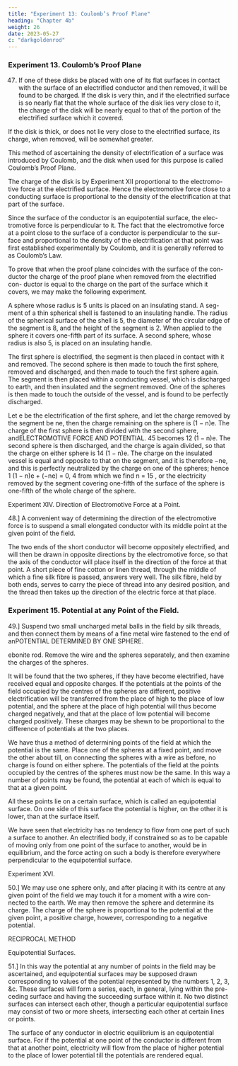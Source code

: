 ```yaml
---
title: "Experiment 13: Coulomb’s Proof Plane"
heading: "Chapter 4b"
weight: 26
date: 2023-05-27
c: "darkgoldenrod"
---
```



### Experiment 13. Coulomb’s Proof Plane

47. If one of these disks be placed with one of its flat surfaces in contact with the surface of an electrified conductor and then removed, it will be found to be charged. If the disk is very thin, and if the electrified surface is so nearly flat that the whole surface of the disk lies very close to it, the charge of the disk will be nearly equal to that of the portion of the electrified surface which it covered.

If the disk is thick, or does not lie very close to the electrified surface, its charge, when removed, will be somewhat greater.

This method of ascertaining the density of electrification of a surface was
introduced by Coulomb, and the disk when used for this purpose is called
Coulomb’s Proof Plane.

The charge of the disk is by Experiment XII proportional to the electromo-
tive force at the electrified surface. Hence the electromotive force close to a
conducting surface is proportional to the density of the electrification at that
part of the surface.

Since the surface of the conductor is an equipotential surface, the elec-
tromotive force is perpendicular to it. The fact that the electromotive force
at a point close to the surface of a conductor is perpendicular to the sur-
face and proportional to the density of the electrification at that point was
first established experimentally by Coulomb, and it is generally referred to as
Coulomb’s Law.

To prove that when the proof plane coincides with the surface of the con-
ductor the charge of the proof plane when removed from the electrified con-
ductor is equal to the charge on the part of the surface which it covers, we
may make the following experiment.

A sphere whose radius is 5 units is placed on an insulating stand. A seg-
ment of a thin spherical shell is fastened to an insulating handle. The radius
of the spherical surface of the shell is 5, the diameter of the circular edge of
the segment is 8, and the height of the segment is 2. When applied to the
sphere it covers one-fifth part of its surface. A second sphere, whose radius
is also 5, is placed on an insulating handle.

The first sphere is electrified, the segment is then placed in contact with
it and removed. The second sphere is then made to touch the first sphere,
removed and discharged, and then made to touch the first sphere again. The
segment is then placed within a conducting vessel, which is discharged to
earth, and then insulated and the segment removed. One of the spheres is
then made to touch the outside of the vessel, and is found to be perfectly
discharged.

Let e be the electrification of the first sphere, and let the charge removed
by the segment be ne, then the charge remaining on the sphere is (1 − n)e.
The charge of the first sphere is then divided with the second sphere, andELECTROMOTIVE FORCE AND POTENTIAL.
45
becomes 12 (1 − n)e. The second sphere is then discharged, and the charge is
again divided, so that the charge on either sphere is 14 (1 − n)e. The charge
on the insulated vessel is equal and opposite to that on the segment, and it
is therefore −ne, and this is perfectly neutralized by the charge on one of the
spheres; hence
1
(1 − n)e + (−ne) = 0,
4
from which we find
n = 15 ,
or the electricity removed by the segment covering one-fifth of the surface of
the sphere is one-fifth of the whole charge of the sphere.

Experiment XIV.
Direction of Electromotive Force at a Point.

48.] A convenient way of determining the direction of the electromotive force is to suspend a small elongated conductor with its middle point at the given point of the field.

The two ends of the short conductor will become oppositely electrified, and will then be drawn in opposite directions by the electromotive force, so that the axis of the conductor will place itself in the direction of the force at that point. A short piece of fine cotton or linen thread, through the middle of which a fine silk fibre is passed, answers very well. The silk fibre, held by both ends, serves to carry the piece of thread into any desired position, and the thread then takes up the direction of the electric force at that place.


### Experiment 15. Potential at any Point of the Field.

49.] Suspend two small uncharged metal balls in the field by silk threads,
and then connect them by means of a fine metal wire fastened to the end of anPOTENTIAL DETERMINED BY ONE SPHERE.

ebonite rod. Remove the wire and the spheres separately, and then examine
the charges of the spheres.

It will be found that the two spheres, if they have become electrified, have
received equal and opposite charges. If the potentials at the points of the field
occupied by the centres of the spheres are different, positive electrification
will be transferred from the place of high to the place of low potential, and
the sphere at the place of high potential will thus become charged negatively,
and that at the place of low potential will become charged positively. These
charges may be shewn to be proportional to the difference of potentials at the
two places.

We have thus a method of determining points of the field at which the
potential is the same. Place one of the spheres at a fixed point, and move the
other about till, on connecting the spheres with a wire as before, no charge
is found on either sphere. The potentials of the field at the points occupied
by the centres of the spheres must now be the same. In this way a number
of points may be found, the potential at each of which is equal to that at a
given point.

All these points lie on a certain surface, which is called an equipotential
surface. On one side of this surface the potential is higher, on the other it is
lower, than at the surface itself.

We have seen that electricity has no tendency to flow from one part of
such a surface to another. An electrified body, if constrained so as to be
capable of moving only from one point of the surface to another, would be
in equilibrium, and the force acting on such a body is therefore everywhere
perpendicular to the equipotential surface.

Experiment XVI.

50.] We may use one sphere only, and after placing it with its centre at
any given point of the field we may touch it for a moment with a wire con-
nected to the earth. We may then remove the sphere and determine its charge.
The charge of the sphere is proportional to the potential at the given point, a
positive charge, however, corresponding to a negative potential.

RECIPROCAL METHOD

Equipotential Surfaces.

51.] In this way the potential at any number of points in the field may be
ascertained, and equipotential surfaces may be supposed drawn corresponding
to values of the potential represented by the numbers 1, 2, 3, &c.
These surfaces will form a series, each, in general, lying within the pre-
ceding surface and having the succeeding surface within it. No two distinct
surfaces can intersect each other, though a particular equipotential surface
may consist of two or more sheets, intersecting each other at certain lines or
points.

The surface of any conductor in electric equilibrium is an equipotential
surface. For if the potential at one point of the conductor is different from
that at another point, electricity will flow from the place of higher potential
to the place of lower potential till the potentials are rendered equal.


